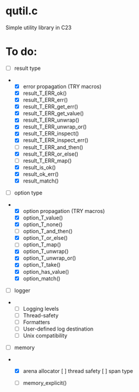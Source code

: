 # qutil.c
Simple utility library in C23

# To do:
- [ ] result type
- - [x] error propagation (TRY macros)
  - [x] result_T_ERR_ok()
  - [x] result_T_ERR_err()
  - [x] result_T_ERR_get_err()
  - [x] result_T_ERR_get_value()
  - [x] result_T_ERR_unwrap()
  - [x] result_T_ERR_unwrap_or()
  - [x] result_T_ERR_inspect()
  - [x] result_T_ERR_inspect_err()
  - [ ] result_T_ERR_and_then()
  - [x] result_T_ERR_or_else()
  - [ ] result_T_ERR_map()
  - [x] result_is_ok()
  - [x] result_ok_err()
  - [x] result_match()
- [ ] option type
- - [x] option propagation (TRY macros)
  - [x] option_T_value()
  - [x] option_T_none()
  - [ ] option_T_and_then()
  - [x] option_T_or_else()
  - [ ] option_T_map()
  - [x] option_T_unwrap()
  - [x] option_T_unwrap_or()
  - [x] option_T_take()
  - [x] option_has_value()
  - [x] option_match()
- [ ] logger
- - [ ] Logging levels
  - [ ] Thread-safety
  - [ ] Formatters
  - [ ] User-defined log destination
  - [ ] Unix compatibility
- [ ] memory
- - [x] arena allocator
      [ ] thread safety
    [ ] span type
  - [ ] memory_explicit()

